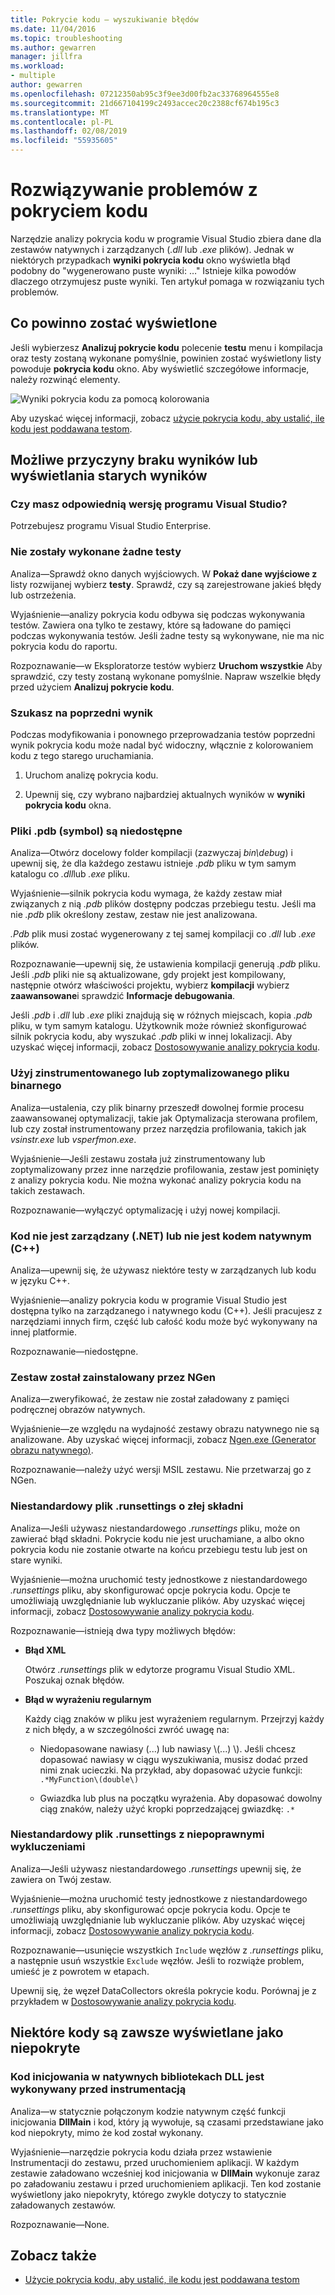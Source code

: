 ```yaml
---
title: Pokrycie kodu — wyszukiwanie błędów
ms.date: 11/04/2016
ms.topic: troubleshooting
ms.author: gewarren
manager: jillfra
ms.workload:
- multiple
author: gewarren
ms.openlocfilehash: 07212350ab95c3f9ee3d00fb2ac33768964555e8
ms.sourcegitcommit: 21d667104199c2493accec20c2388cf674b195c3
ms.translationtype: MT
ms.contentlocale: pl-PL
ms.lasthandoff: 02/08/2019
ms.locfileid: "55935605"
---
```

# <a name="troubleshoot-code-coverage"></a>Rozwiązywanie problemów z pokryciem kodu

Narzędzie analizy pokrycia kodu w programie Visual Studio zbiera dane dla zestawów natywnych i zarządzanych (*.dll* lub *.exe* plików). Jednak w niektórych przypadkach **wyniki pokrycia kodu** okno wyświetla błąd podobny do "wygenerowano puste wyniki: …" Istnieje kilka powodów dlaczego otrzymujesz puste wyniki. Ten artykuł pomaga w rozwiązaniu tych problemów.

## <a name="what-you-should-see"></a>Co powinno zostać wyświetlone

Jeśli wybierzesz **Analizuj pokrycie kodu** polecenie **testu** menu i kompilacja oraz testy zostaną wykonane pomyślnie, powinien zostać wyświetlony listy powoduje **pokrycia kodu** okno. Aby wyświetlić szczegółowe informacje, należy rozwinąć elementy.

![Wyniki pokrycia kodu za pomocą kolorowania](../test/media/codecoverage1.png)

Aby uzyskać więcej informacji, zobacz [użycie pokrycia kodu, aby ustalić, ile kodu jest poddawana testom](../test/using-code-coverage-to-determine-how-much-code-is-being-tested.md).

## <a name="possible-reasons-for-seeing-no-results-or-old-results"></a>Możliwe przyczyny braku wyników lub wyświetlania starych wyników

### <a name="do-you-have-the-right-edition-of-visual-studio"></a>Czy masz odpowiednią wersję programu Visual Studio?
 Potrzebujesz programu Visual Studio Enterprise.

### <a name="no-tests-were-executed"></a>Nie zostały wykonane żadne testy

Analiza&mdash;Sprawdź okno danych wyjściowych. W **Pokaż dane wyjściowe z** listy rozwijanej wybierz **testy**. Sprawdź, czy są zarejestrowane jakieś błędy lub ostrzeżenia.

Wyjaśnienie&mdash;analizy pokrycia kodu odbywa się podczas wykonywania testów. Zawiera ona tylko te zestawy, które są ładowane do pamięci podczas wykonywania testów. Jeśli żadne testy są wykonywane, nie ma nic pokrycia kodu do raportu.

Rozpoznawanie&mdash;w Eksploratorze testów wybierz **Uruchom wszystkie** Aby sprawdzić, czy testy zostaną wykonane pomyślnie. Napraw wszelkie błędy przed użyciem **Analizuj pokrycie kodu**.

### <a name="youre-looking-at-a-previous-result"></a>Szukasz na poprzedni wynik

Podczas modyfikowania i ponownego przeprowadzania testów poprzedni wynik pokrycia kodu może nadal być widoczny, włącznie z kolorowaniem kodu z tego starego uruchamiania.

1.  Uruchom analizę pokrycia kodu.

2.  Upewnij się, czy wybrano najbardziej aktualnych wyników w **wyniki pokrycia kodu** okna.

### <a name="pdb-symbol-files-are-unavailable"></a>Pliki .pdb (symbol) są niedostępne

Analiza&mdash;Otwórz docelowy folder kompilacji (zazwyczaj *bin\debug*) i upewnij się, że dla każdego zestawu istnieje *.pdb* pliku w tym samym katalogu co *.dll*lub *.exe* pliku.

Wyjaśnienie&mdash;silnik pokrycia kodu wymaga, że każdy zestaw miał związanych z nią *.pdb* plików dostępny podczas przebiegu testu. Jeśli ma nie *.pdb* plik określony zestaw, zestaw nie jest analizowana.

*.Pdb* plik musi zostać wygenerowany z tej samej kompilacji co *.dll* lub *.exe* plików.

Rozpoznawanie&mdash;upewnij się, że ustawienia kompilacji generują *.pdb* pliku. Jeśli *.pdb* pliki nie są aktualizowane, gdy projekt jest kompilowany, następnie otwórz właściwości projektu, wybierz **kompilacji** wybierz **zaawansowane**i sprawdzić **Informacje debugowania**.

Jeśli *.pdb* i *.dll* lub *.exe* pliki znajdują się w różnych miejscach, kopia *.pdb* pliku, w tym samym katalogu. Użytkownik może również skonfigurować silnik pokrycia kodu, aby wyszukać *.pdb* pliki w innej lokalizacji. Aby uzyskać więcej informacji, zobacz [Dostosowywanie analizy pokrycia kodu](../test/customizing-code-coverage-analysis.md).

### <a name="use-an-instrumented-or-optimized-binary"></a>Użyj zinstrumentowanego lub zoptymalizowanego pliku binarnego

Analiza&mdash;ustalenia, czy plik binarny przeszedł dowolnej formie procesu zaawansowanej optymalizacji, takie jak Optymalizacja sterowana profilem, lub czy został instrumentowany przez narzędzia profilowania, takich jak *vsinstr.exe* lub  *vsperfmon.exe*.

Wyjaśnienie&mdash;Jeśli zestawu została już zinstrumentowany lub zoptymalizowany przez inne narzędzie profilowania, zestaw jest pominięty z analizy pokrycia kodu. Nie można wykonać analizy pokrycia kodu na takich zestawach.

Rozpoznawanie&mdash;wyłączyć optymalizację i użyj nowej kompilacji.

### <a name="code-is-not-managed-net-or-native-c-code"></a>Kod nie jest zarządzany (.NET) lub nie jest kodem natywnym (C++)

Analiza&mdash;upewnij się, że używasz niektóre testy w zarządzanych lub kodu w języku C++.

Wyjaśnienie&mdash;analizy pokrycia kodu w programie Visual Studio jest dostępna tylko na zarządzanego i natywnego kodu (C++). Jeśli pracujesz z narzędziami innych firm, część lub całość kodu może być wykonywany na innej platformie.

Rozpoznawanie&mdash;niedostępne.

### <a name="assembly-has-been-installed-by-ngen"></a>Zestaw został zainstalowany przez NGen

Analiza&mdash;zweryfikować, że zestaw nie został załadowany z pamięci podręcznej obrazów natywnych.

Wyjaśnienie&mdash;ze względu na wydajność zestawy obrazu natywnego nie są analizowane. Aby uzyskać więcej informacji, zobacz [Ngen.exe (Generator obrazu natywnego)](/dotnet/framework/tools/ngen-exe-native-image-generator).

Rozpoznawanie&mdash;należy użyć wersji MSIL zestawu. Nie przetwarzaj go z NGen.

### <a name="custom-runsettings-file-with-bad-syntax"></a>Niestandardowy plik .runsettings o złej składni

Analiza&mdash;Jeśli używasz niestandardowego *.runsettings* pliku, może on zawierać błąd składni. Pokrycie kodu nie jest uruchamiane, a albo okno pokrycia kodu nie zostanie otwarte na końcu przebiegu testu lub jest on stare wyniki.

Wyjaśnienie&mdash;można uruchomić testy jednostkowe z niestandardowego *.runsettings* pliku, aby skonfigurować opcje pokrycia kodu. Opcje te umożliwiają uwzględnianie lub wykluczanie plików. Aby uzyskać więcej informacji, zobacz [Dostosowywanie analizy pokrycia kodu](../test/customizing-code-coverage-analysis.md).

Rozpoznawanie&mdash;istnieją dwa typy możliwych błędów:

-   **Błąd XML**

     Otwórz *.runsettings* plik w edytorze programu Visual Studio XML. Poszukaj oznak błędów.

-   **Błąd w wyrażeniu regularnym**

     Każdy ciąg znaków w pliku jest wyrażeniem regularnym. Przejrzyj każdy z nich błędy, a w szczególności zwróć uwagę na:

    -   Niedopasowane nawiasy (...) lub nawiasy \\(...) \\). Jeśli chcesz dopasować nawiasy w ciągu wyszukiwania, musisz dodać przed nimi znak ucieczki. Na przykład, aby dopasować użycie funkcji: `.*MyFunction\(double\)`

    -   Gwiazdka lub plus na początku wyrażenia. Aby dopasować dowolny ciąg znaków, należy użyć kropki poprzedzającej gwiazdkę: `.*`

### <a name="custom-runsettings-file-with-incorrect-exclusions"></a>Niestandardowy plik .runsettings z niepoprawnymi wykluczeniami

Analiza&mdash;Jeśli używasz niestandardowego *.runsettings* upewnij się, że zawiera on Twój zestaw.

Wyjaśnienie&mdash;można uruchomić testy jednostkowe z niestandardowego *.runsettings* pliku, aby skonfigurować opcje pokrycia kodu. Opcje te umożliwiają uwzględnianie lub wykluczanie plików. Aby uzyskać więcej informacji, zobacz [Dostosowywanie analizy pokrycia kodu](../test/customizing-code-coverage-analysis.md).

Rozpoznawanie&mdash;usunięcie wszystkich `Include` węzłów z *.runsettings* pliku, a następnie usuń wszystkie `Exclude` węzłów. Jeśli to rozwiąże problem, umieść je z powrotem w etapach.

Upewnij się, że węzeł DataCollectors określa pokrycie kodu. Porównaj je z przykładem w [Dostosowywanie analizy pokrycia kodu](../test/customizing-code-coverage-analysis.md).

## <a name="some-code-is-always-shown-as-not-covered"></a>Niektóre kody są zawsze wyświetlane jako niepokryte

### <a name="initialization-code-in-native-dlls-is-executed-before-instrumentation"></a>Kod inicjowania w natywnych bibliotekach DLL jest wykonywany przed instrumentacją

Analiza&mdash;w statycznie połączonym kodzie natywnym część funkcji inicjowania **DllMain** i kod, który ją wywołuje, są czasami przedstawiane jako kod niepokryty, mimo że kod został wykonany.

Wyjaśnienie&mdash;narzędzie pokrycia kodu działa przez wstawienie Instrumentacji do zestawu, przed uruchomieniem aplikacji. W każdym zestawie załadowano wcześniej kod inicjowania w **DllMain** wykonuje zaraz po załadowaniu zestawu i przed uruchomieniem aplikacji. Ten kod zostanie wyświetlony jako niepokryty, którego zwykle dotyczy to statycznie załadowanych zestawów.

Rozpoznawanie&mdash;None.

## <a name="see-also"></a>Zobacz także

- [Użycie pokrycia kodu, aby ustalić, ile kodu jest poddawana testom](../test/using-code-coverage-to-determine-how-much-code-is-being-tested.md)